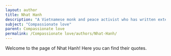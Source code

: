 ```yaml
---
layout: author
title: Nhat Hanh
description: "A Vietnamese monk and peace activist who has written extensively on love, compassion, and mindfulness practices that promote interconnectedness and understanding among humans."
subject: "Compassionate love"
parent: Compassionate love
permalink: /Compassionate love/authors/Nhat-Hanh/
---
```


Welcome to the page of Nhat Hanh! Here you can find their quotes.
